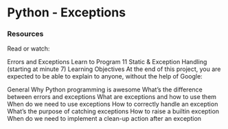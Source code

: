 <h1>Python - Exceptions</h1>
<h3>Resources</h3>
<p>Read or watch:

Errors and Exceptions
Learn to Program 11 Static & Exception Handling (starting at minute 7)
Learning Objectives
At the end of this project, you are expected to be able to explain to anyone, without the help of Google:

General
Why Python programming is awesome
What’s the difference between errors and exceptions
What are exceptions and how to use them
When do we need to use exceptions
How to correctly handle an exception
What’s the purpose of catching exceptions
How to raise a builtin exception
When do we need to implement a clean-up action after an exception</p>

